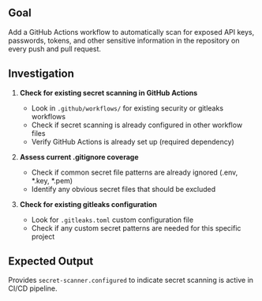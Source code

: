 ## Goal

Add a GitHub Actions workflow to automatically scan for exposed API keys, passwords, tokens, and other sensitive information in the repository on every push and pull request.

## Investigation

1. **Check for existing secret scanning in GitHub Actions**
   - Look in `.github/workflows/` for existing security or gitleaks workflows
   - Check if secret scanning is already configured in other workflow files
   - Verify GitHub Actions is already set up (required dependency)

2. **Assess current .gitignore coverage**
   - Check if common secret file patterns are already ignored (.env, *.key, *.pem)
   - Identify any obvious secret files that should be excluded

3. **Check for existing gitleaks configuration**
   - Look for `.gitleaks.toml` custom configuration file
   - Check if any custom secret patterns are needed for this specific project

## Expected Output

Provides `secret-scanner.configured` to indicate secret scanning is active in CI/CD pipeline.